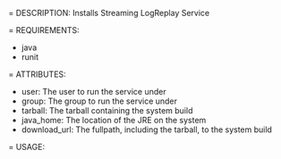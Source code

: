 = DESCRIPTION:
Installs Streaming LogReplay Service
 
= REQUIREMENTS:
* java
* runit
 
= ATTRIBUTES:
* user: The user to run the service under
* group: The group to run the service under
* tarball: The tarball containing the system build
* java_home: The location of the JRE on the system
* download_url: The fullpath, including the tarball, to the system build
 
= USAGE:

